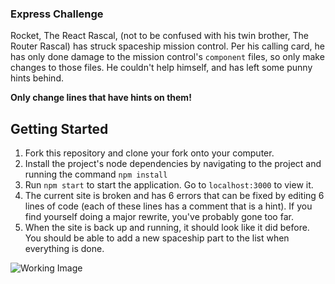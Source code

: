 ### Express Challenge
Rocket, The React Rascal, (not to be confused with his twin brother, The Router Rascal) has struck spaceship mission control. Per his calling card, he has only done damage to the mission control's `component` files, so only make changes to those files. He couldn't help himself, and has left some punny hints behind.

**Only change lines that have hints on them!**

## Getting Started

1. Fork this repository and clone your fork onto your computer.
2. Install the project's node dependencies by navigating to the project and running the command `npm install`
3. Run `npm start` to start the application. Go to `localhost:3000` to view it.
4. The current site is broken and has 6 errors that can be fixed by editing 6 lines of code (each of these lines has a comment that is a hint). If you find yourself doing a major rewrite, you've probably gone too far.
5. When the site is back up and running, it should look like it did before. You should be able to add a new spaceship part to the list when everything is done.

![Working Image](/working-mission-control.gif)
